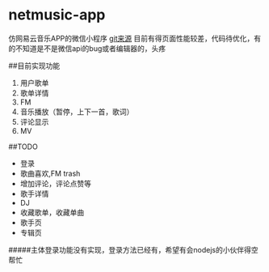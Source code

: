# netmusic-app
仿网易云音乐APP的微信小程序
[git来源](https://github.com/sqaiyan/netmusic-app)
目前有得页面性能较差，代码待优化，有的不知道是不是微信api的bug或者编辑器的，头疼

##目前实现功能

1. 用户歌单
2. 歌单详情
3. FM
4. 音乐播放（暂停，上下一首，歌词）
5. 评论显示
6. MV

##TODO

* 登录
* 歌曲喜欢,FM trash
* 增加评论，评论点赞等
* 歌手详情
* DJ
* 收藏歌单，收藏单曲
* 歌手页
* 专辑页

#####主体登录功能没有实现，登录方法已经有，希望有会nodejs的小伙伴得空帮忙
